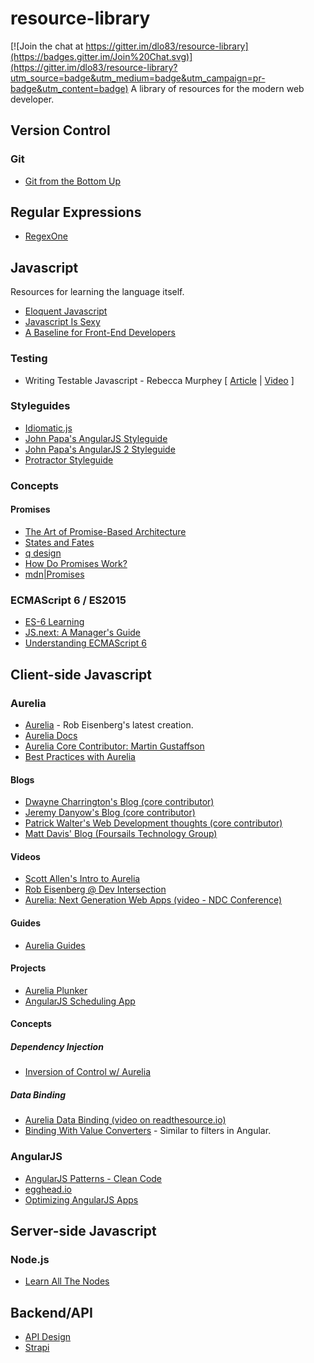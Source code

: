 # resource-library

[![Join the chat at https://gitter.im/dlo83/resource-library](https://badges.gitter.im/Join%20Chat.svg)](https://gitter.im/dlo83/resource-library?utm_source=badge&utm_medium=badge&utm_campaign=pr-badge&utm_content=badge)
A library of resources for the modern web developer.

## Version Control

### Git
- [Git from the Bottom Up](http://ftp.newartisans.com/pub/git.from.bottom.up.pdf)

## Regular Expressions
- [RegexOne](http://regexone.com/)

## Javascript
Resources for learning the language itself.
- [Eloquent Javascript](http://eloquentjavascript.net/)
- [Javascript Is Sexy](http://javascriptissexy.com/)
- [A Baseline for Front-End Developers](http://rmurphey.com/blog/2015/03/23/a-baseline-for-front-end-developers-2015/)

### Testing
- Writing Testable Javascript - Rebecca Murphey [ [Article](http://alistapart.com/article/writing-testable-javascript) |  [Video](https://www.youtube.com/watch?v=OzjogCFO4Zo) ]

### Styleguides
- [Idiomatic.js](https://github.com/rwaldron/idiomatic.js)
- [John Papa's AngularJS Styleguide](https://github.com/johnpapa/angular-styleguide/blob/master/a1/README.md)
- [John Papa's AngularJS 2 Styleguide](https://github.com/johnpapa/angular-styleguide/blob/master/a2/README.md)
- [Protractor Styleguide](https://github.com/CarmenPopoviciu/protractor-styleguide)

### Concepts

#### Promises
- [The Art of Promise-Based Architecture](http://rangle.io/blog/the-art-of-promise-based-architecture/)
- [States and Fates](https://github.com/domenic/promises-unwrapping/blob/master/docs/states-and-fates.md)
- [q design](https://github.com/kriskowal/q/tree/v1/design)
- [How Do Promises Work?](http://robotlolita.me/2015/11/15/how-do-promises-work.html)
- [mdn|Promises](https://developer.mozilla.org/en-US/docs/Web/JavaScript/Reference/Global_Objects/Promise)

### ECMAScript 6 / ES2015
- [ES-6 Learning](https://github.com/ericdouglas/ES6-Learning)
- [JS.next: A Manager's Guide](http://chimera.labs.oreilly.com/books/1234000001623/index.html)
- [Understanding ECMAScript 6](https://leanpub.com/understandinges6/read/#leanpub-auto-browser-and-nodejs-compatibility)

## Client-side Javascript

### Aurelia
- [Aurelia](http://aurelia.io/index.html) - Rob Eisenberg's latest creation.
- [Aurelia Docs](https://github.com/aurelia/documentation/blob/master/English/docs.md)
- [Aurelia Core Contributor: Martin Gustaffson](https://github.com/martingust)
- [Best Practices with Aurelia](http://patrickwalters.net/my-best-practices-in-aurelia/)

#### Blogs
- [Dwayne Charrington's Blog (core contributor)](http://ilikekillnerds.com/category/javascript/aurelia/)
- [Jeremy Danyow's Blog (core contributor)](http://www.danyow.net/)
- [Patrick Walter's Web Development thoughts (core contributor)](http://patrickwalters.net/)
- [Matt Davis' Blog (Foursails Technology Group)](http://www.foursails.co/)

#### Videos
- [Scott Allen's Intro to Aurelia](https://www.pluralsight.com/courses/building-applications-aurelia)
- [Rob Eisenberg @ Dev Intersection](https://channel9.msdn.com/Events/Seth-on-the-Road/DevIntersection-2015/Rob-Eisenberg-on-Aurelia)
- [Aurelia: Next Generation Web Apps (video - NDC Conference)](https://vimeo.com/131641012)

#### Guides
- [Aurelia Guides](http://blog.aurelia-guides.com/)


#### Projects
- [Aurelia Plunker](http://plnkr.co/edit/5vMoxM?p=preview)
- [AngularJS Scheduling App](https://scotch.io/tutorials/build-a-real-time-scheduling-app-using-angularjs-and-firebase)

#### Concepts

##### Dependency Injection
- [Inversion of Control w/ Aurelia](http://www.danyow.net/inversion-of-control-with-aurelia-part-1/)

##### Data Binding
- [Aurelia Data Binding (video on readthesource.io)](http://hangouts.readthesource.io/hangouts/aureliaio-data-binding/)
- [Binding With Value Converters](http://blog.durandal.io/2015/02/23/binding-with-value-converters-in-aurelia/) - Similar to filters in Angular.

### AngularJS
- [AngularJS Patterns - Clean Code](http://www.pluralsight.com/courses/angularjs-patterns-clean-code)
- [egghead.io](https://egghead.io/)
- [Optimizing AngularJS Apps](http://www.binpress.com/tutorial/speeding-up-angular-js-with-simple-optimizations/135)

## Server-side Javascript

### Node.js

- [Learn All The Nodes](http://www.learnallthenodes.com/)

## Backend/API

- [API Design](https://zapier.com/learn/apis/#toc)
- [Strapi](http://strapi.io/)
